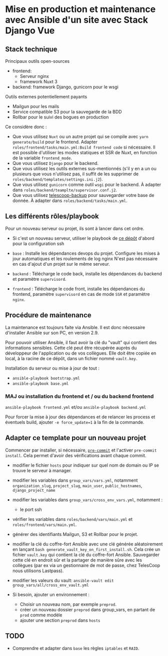 
# Mise en production et maintenance avec Ansible d'un site avec Stack Django Vue

## Stack technique

Principaux outils open-sources

- frontend:
  - Serveur nginx
  - framework Nuxt 3
- backend: framework Django, gunicorn pour le wsgi

Outils externes potentiellement payants

- Mailgun pour les mails
- Service compatible S3 pour la sauvegarde de la BDD
- Rollbar pour le suivi des bogues en production

Ce considère donc :

- Que vous utilisez `Nuxt` ou un autre projet qui se compile avec
  `yarn generate/build` pour le frontend. Adapter
  `roles/frontend/tasks/main.yml:Build frontend code` si nécessaire.
  Il est possible d'utiliser les modes statiques et SSR de Nuxt, en fonction
  de la variable `frontend_mode`.
- Que vous utilisez `Django` pour le backend.
- Que vous utilisez les outils externes sus-mentionnés (s'il y en a
  un ou plusieurs que vous n'utilisez pas, il suffit de les supprimer de
  `roles/backend/templates/settings.ini.j2`).
- Que vous utilisez `gunicorn` comme outil `wsgi` pour le backend. À adapter
  dans `roles/backend/teamplte/supervisor.conf.j2`.
- Que vous utilisez
  [telescoop-backup](https://gitlab.com/telescoop-public/django-apps/telescoop-backup)
  pour sauvegarder votre base de donnée. À adapter dans `roles/backend/tasks/main.yml`.

## Les différents rôles/playbook

Pour un nouveau serveur ou projet, ils sont à lancer dans cet ordre.

- Si c'est un nouveau serveur, utiliser le playbook de
  [ce dépôt](https://github.com/TelesCoop/ansible-ssh-config)
  d'abord pour la configuration ssh

- `base` : Installe les dépendances devops du projet. Configure les mises à jour
  automatiques et les roulements de log nginx
  N'est pas nécessaire en cas d'ajout d'un projet sur le même serveur.

- `backend` : Télécharge le code back, installe les dépendances du backend et paramètre
  `supervisord`.

- `frontend` : Télécharge le code front, installe les dépendances du frontend,
  paramètre `supervisord` en cas de mode `SSR` et paramètre `nginx`.

## Procédure de maintenance

La maintenance est toujours faite via Ansible. Il est donc
nécessaire d'installer Ansible sur son PC, en version 2.9.

Pour pouvoir utiliser Ansible, il faut avoir la clé du
"vault" qui contient des informations sensibles.
Cette clé peut être récupérée auprès du développeur de l'application ou
de vos collègues.
Elle doit être copiée en local, à la racine de ce dépôt, dans un fichier
nommé `vault.key`.

Installation du serveur ou mise à jour de tout :

- `ansible-playbook bootstrap.yml`
- `ansible-playbook base.yml`

### MAJ ou installation du frontend et / ou du backend frontend

`ansible-playbook frontend.yml` et/ou `ansible-playbook backend.yml`

Pour forcer la mise à jour des dépendances et de relancer les process et éventuels
build, ajouter `-e force_update=1` à la fin de la commande.

## Adapter ce template pour un nouveau projet

Commencer par installer, si nécessaire, [`pre-commit`](https://pre-commit.com/)
et l'activer `pre-commit install`. Cela permet d'avoir des vérifications avant
chaque commit.

- modifier le fichier `hosts` pour indiquer sur quel nom de domain ou IP se trouve
  le serveur à manager.
- modifier les variables dans `group_vars/vars.yml`, notamment
  `organization_slug`, `project_slug`, `main_user`, `public_hostnames`, `django_project_name`
- modifier les variables dans `group_vars/cross_env_vars.yml`, notamment :
  - le port ssh
- vérifier les variables dans `roles/backend/vars/main.yml` et `roles/frontend/vars/main.yml`.
- générer des identifiants Mailgun, S3 et Rollbar pour le projet.
- modifier la clé du coffre-fort Ansible avec une clé générée aléatoirement en
  lançant `bash generate_vault_key_on_first_install.sh`. Cela crée un fichier
  `vault.key` qui contient la clé du coffre-fort Ansible. Sauvegarder cette clé
  en endroit sûr et la partager de manière sûre avec les collègues
  (par ex via un gestionnaire de mot de passe, chez TelesCoop nous utilisons Lastpass).
- modifier les valeurs du vault: `ansible-vault edit group_vars/all/cross_env_vault.yml`
- Si besoin, ajouter un environnement :

  - Choisir un nouveau nom, par exemple `preprod`.
  - créer un nouveau dossier `preprod` dans group_vars, en partant de `prod` comme
  modèle
  - ajouter une section `preprod` dans `hosts`

## TODO

- Comprendre et adapter dans `base` les règles `iptables` et `RAID`.
